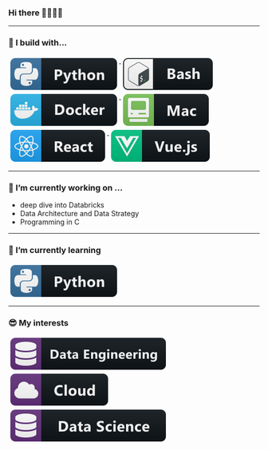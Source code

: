 ### Hi there 🎉🎈🎉🎈

---
### 🚧 I build with...

  <a href="https://www.python.org/">
    <img src="https://raw.githubusercontent.com/MikeCodesDotNET/ColoredBadges/master/svg/dev/languages/python.svg" alt="Python" style="vertical-align:top; margin:4px">
  </a>

  <a href="https://github.com/LunarVim/LunarVim">
    <img src="https://raw.githubusercontent.com/MikeCodesDotNET/ColoredBadges/master/svg/dev/tools/bash.svg" alt="Neovim" style="vertical-align:top; margin:4px">
  </a>

  <a href="https://docker.com">
    <img src="https://raw.githubusercontent.com/MikeCodesDotNET/ColoredBadges/master/svg/dev/tools/docker.svg" alt="Docker" style="vertical-align:top; margin:4px">
  </a>
 
  <a href="https://www.apple.com/macbook-pro-13/">
    <img src="https://raw.githubusercontent.com/MikeCodesDotNET/ColoredBadges/master/svg/devices/mac.svg" alt="MacBook Pro" style="vertical-align:top; margin:4px">
  </a>

  <a href="https://reactjs.org">
    <img src="https://raw.githubusercontent.com/MikeCodesDotNET/ColoredBadges/master/svg/dev/frameworks/react.svg" alt="React" style="vertical-align:top; margin:4px">
  </a>

  <a href="https://vuejs.org">
    <img src="https://raw.githubusercontent.com/MikeCodesDotNET/ColoredBadges/master/svg/dev/frameworks/vue.svg" alt="VueJS" style="vertical-align:top; margin:4px">
  </a>
</p>

---
### 🔭 I’m currently working on ...
- deep dive into Databricks
- Data Architecture and Data Strategy
- Programming in C
---
### 🌱 I’m currently learning
<p>
  <a href="https://www.python.org/">
    <img src="https://raw.githubusercontent.com/MikeCodesDotNET/ColoredBadges/master/svg/dev/languages/python.svg" alt="Python" style="vertical-align:top; margin:4px">
  </a>
</p>

---
### 😎 My interests 
<a href="#">
    <img src="https://raw.githubusercontent.com/stejul/stejul/master/customBadges/dataengineering.svg" alt="Data Engineering" style="vertical-align:top; margin:4px">
  </a>
<a href="#">
    <img src="https://raw.githubusercontent.com/MikeCodesDotNET/ColoredBadges/master/svg/dev/misc/cloud.svg" alt="Cloud" style="vertical-align:top; margin:4px">
  </a>
  <a href="#">
    <img src="https://raw.githubusercontent.com/MikeCodesDotNET/ColoredBadges/master/svg/dev/misc/datascience.svg" alt="Data Science" style="vertical-align:top; margin:4px">
  </a>

